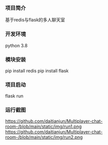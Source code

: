 
### 项目简介
 基于redis与flask的多人聊天室

### 开发环境
python 3.8

### 模块安装
pip install redis
pip install flask


### 项目启动 
flask run

### 运行截图

https://github.com/daitianjun/Multiplayer-chat-room-/blob/main/static/img/run1.png
https://github.com/daitianjun/Multiplayer-chat-room-/blob/main/static/img/run2.png